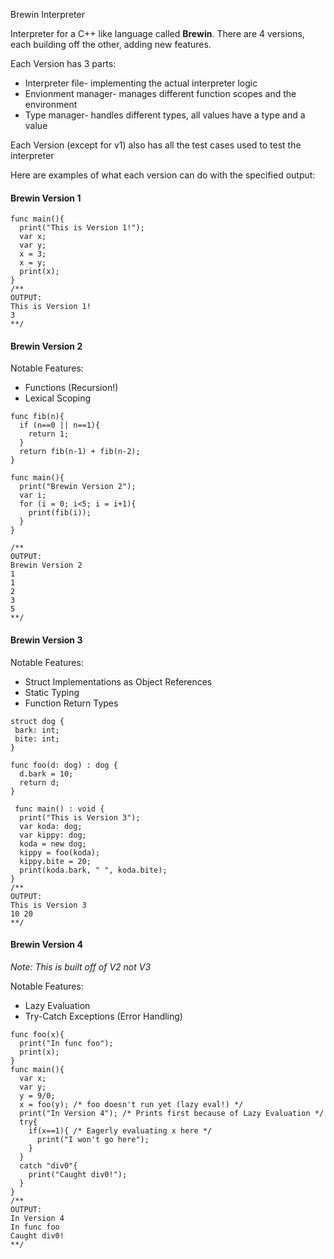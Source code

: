 Brewin Interpreter

Interpreter for a C++ like language called **Brewin**. There are 4 versions, each building off the other, adding new features.

Each Version has 3 parts:
- Interpreter file- implementing the actual interpreter logic
- Envionment manager- manages different function scopes and the environment
- Type manager- handles different types, all values have a type and a value

Each Version (except for v1) also has all the test cases used to test the interpreter

Here are examples of what each version can do with the specified output:

#### Brewin Version 1
```
func main(){
  print("This is Version 1!");
  var x;
  var y;
  x = 3;
  x = y;
  print(x);
}
/**
OUTPUT:
This is Version 1!
3
**/
```

#### Brewin Version 2
Notable Features:
- Functions (Recursion!)
- Lexical Scoping
```
func fib(n){
  if (n==0 || n==1){
    return 1;
  }
  return fib(n-1) + fib(n-2);
}

func main(){
  print("Brewin Version 2");
  var i;
  for (i = 0; i<5; i = i+1){
    print(fib(i));
  }
}

/**
OUTPUT:
Brewin Version 2
1
1
2
3
5
**/
```

#### Brewin Version 3
Notable Features: 
- Struct Implementations as Object References
- Static Typing
- Function Return Types
```
struct dog {
 bark: int;
 bite: int;
}

func foo(d: dog) : dog { 
  d.bark = 10;
  return d;
}

 func main() : void {
  print("This is Version 3");
  var koda: dog;
  var kippy: dog;
  koda = new dog;
  kippy = foo(koda);
  kippy.bite = 20;
  print(koda.bark, " ", koda.bite);
}
/**
OUTPUT:
This is Version 3
10 20
**/
```

#### Brewin Version 4
*Note: This is built off of V2 not V3*

Notable Features:
- Lazy Evaluation
- Try-Catch Exceptions (Error Handling)
```
func foo(x){
  print("In func foo");
  print(x);
}
func main(){
  var x;
  var y;
  y = 9/0;
  x = foo(y); /* foo doesn't run yet (lazy eval!) */
  print("In Version 4"); /* Prints first because of Lazy Evaluation */
  try{
    if(x==1){ /* Eagerly evaluating x here */
      print("I won't go here");
    }
  }
  catch "div0"{
    print("Caught div0!");
  }
}
/**
OUTPUT:
In Version 4
In func foo
Caught div0!
**/
```
